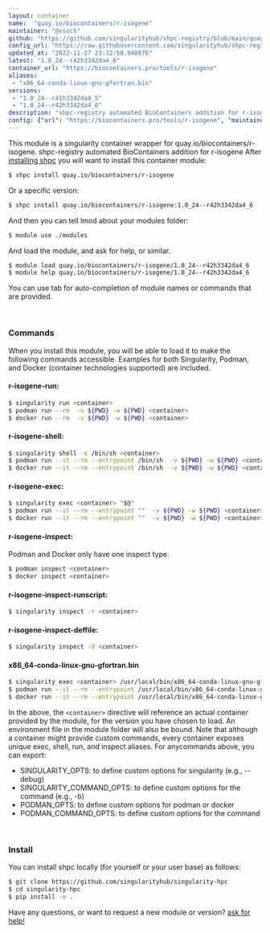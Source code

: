 ```yaml
---
layout: container
name:  "quay.io/biocontainers/r-isogene"
maintainer: "@vsoch"
github: "https://github.com/singularityhub/shpc-registry/blob/main/quay.io/biocontainers/r-isogene/container.yaml"
config_url: "https://raw.githubusercontent.com/singularityhub/shpc-registry/main/quay.io/biocontainers/r-isogene/container.yaml"
updated_at: "2022-11-27 23:32:58.948876"
latest: "1.0_24--r42h3342da4_6"
container_url: "https://biocontainers.pro/tools/r-isogene"
aliases:
 - "x86_64-conda-linux-gnu-gfortran.bin"
versions:
 - "1.0_24--r41h3342da4_5"
 - "1.0_24--r42h3342da4_6"
description: "shpc-registry automated BioContainers addition for r-isogene"
config: {"url": "https://biocontainers.pro/tools/r-isogene", "maintainer": "@vsoch", "description": "shpc-registry automated BioContainers addition for r-isogene", "latest": {"1.0_24--r42h3342da4_6": "sha256:a525b99984c1b83904c9870c7e8b3efd509a123c30aebc04b85e3e14cb468da5"}, "tags": {"1.0_24--r41h3342da4_5": "sha256:1ed6ea6b917ccca7ac38a8f095bf8db9b441c9b19c1802c99c7248adb44c2a68", "1.0_24--r42h3342da4_6": "sha256:a525b99984c1b83904c9870c7e8b3efd509a123c30aebc04b85e3e14cb468da5"}, "docker": "quay.io/biocontainers/r-isogene", "aliases": {"x86_64-conda-linux-gnu-gfortran.bin": "/usr/local/bin/x86_64-conda-linux-gnu-gfortran.bin"}}
---
```


This module is a singularity container wrapper for quay.io/biocontainers/r-isogene.
shpc-registry automated BioContainers addition for r-isogene
After [installing shpc](#install) you will want to install this container module:


```bash
$ shpc install quay.io/biocontainers/r-isogene
```

Or a specific version:

```bash
$ shpc install quay.io/biocontainers/r-isogene:1.0_24--r42h3342da4_6
```

And then you can tell lmod about your modules folder:

```bash
$ module use ./modules
```

And load the module, and ask for help, or similar.

```bash
$ module load quay.io/biocontainers/r-isogene/1.0_24--r42h3342da4_6
$ module help quay.io/biocontainers/r-isogene/1.0_24--r42h3342da4_6
```

You can use tab for auto-completion of module names or commands that are provided.

<br>

### Commands

When you install this module, you will be able to load it to make the following commands accessible.
Examples for both Singularity, Podman, and Docker (container technologies supported) are included.

#### r-isogene-run:

```bash
$ singularity run <container>
$ podman run --rm  -v ${PWD} -w ${PWD} <container>
$ docker run --rm  -v ${PWD} -w ${PWD} <container>
```

#### r-isogene-shell:

```bash
$ singularity shell -s /bin/sh <container>
$ podman run --it --rm --entrypoint /bin/sh  -v ${PWD} -w ${PWD} <container>
$ docker run --it --rm --entrypoint /bin/sh  -v ${PWD} -w ${PWD} <container>
```

#### r-isogene-exec:

```bash
$ singularity exec <container> "$@"
$ podman run --it --rm --entrypoint ""  -v ${PWD} -w ${PWD} <container> "$@"
$ docker run --it --rm --entrypoint ""  -v ${PWD} -w ${PWD} <container> "$@"
```

#### r-isogene-inspect:

Podman and Docker only have one inspect type.

```bash
$ podman inspect <container>
$ docker inspect <container>
```

#### r-isogene-inspect-runscript:

```bash
$ singularity inspect -r <container>
```

#### r-isogene-inspect-deffile:

```bash
$ singularity inspect -d <container>
```


#### x86_64-conda-linux-gnu-gfortran.bin

```bash
$ singularity exec <container> /usr/local/bin/x86_64-conda-linux-gnu-gfortran.bin
$ podman run --it --rm --entrypoint /usr/local/bin/x86_64-conda-linux-gnu-gfortran.bin   -v ${PWD} -w ${PWD} <container> -c " $@"
$ docker run --it --rm --entrypoint /usr/local/bin/x86_64-conda-linux-gnu-gfortran.bin   -v ${PWD} -w ${PWD} <container> -c " $@"
```



In the above, the `<container>` directive will reference an actual container provided
by the module, for the version you have chosen to load. An environment file in the
module folder will also be bound. Note that although a container
might provide custom commands, every container exposes unique exec, shell, run, and
inspect aliases. For anycommands above, you can export:

 - SINGULARITY_OPTS: to define custom options for singularity (e.g., --debug)
 - SINGULARITY_COMMAND_OPTS: to define custom options for the command (e.g., -b)
 - PODMAN_OPTS: to define custom options for podman or docker
 - PODMAN_COMMAND_OPTS: to define custom options for the command

<br>

### Install

You can install shpc locally (for yourself or your user base) as follows:

```bash
$ git clone https://github.com/singularityhub/singularity-hpc
$ cd singularity-hpc
$ pip install -e .
```

Have any questions, or want to request a new module or version? [ask for help!](https://github.com/singularityhub/singularity-hpc/issues)